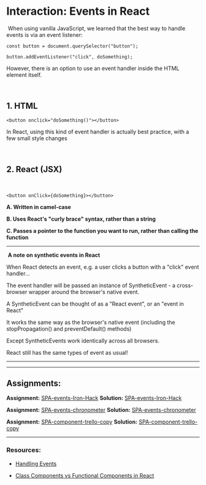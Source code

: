 # Interaction: Events in React

​
When using vanilla JavaScript, we learned that the best way to handle events is via an event listener:

```JS
const button = document.querySelector("button");

button.addEventListener("click", doSomething);
```

However, there is an option to use an event handler inside the HTML element itself.


​

## 1. HTML

```JS
<button onclick="doSomething()"></button>
```

In React, using this kind of event handler is actually best practice, with a few small style changes

​

## 2. React (JSX)

​

```JS
<button onClick={doSomething}></button>
```

**A. Written in camel-case**

**B. Uses React's "curly brace" syntax, rather than a string**

**C. Passes a pointer to the function you want to run, rather than calling the function**
​

---

​
**A note on synthetic events in React**
​

When React detects an event, e.g. a user clicks a button with a "click" event handler...

The event handler will be passed an instance of SyntheticEvent - a cross-browser wrapper around the browser's native event.

A SyntheticEvent can be thought of as a "React event", or an "event in React"

It works the same way as the browser's native event (including the stopPropagation() and preventDefault() methods)

Except SyntheticEvents work identically across all browsers.

React still has the same types of event as usual!
​
​

---



---

## Assignments:

**Assignment:** [SPA-events-Iron-Hack](https://classroom.github.com/a/MvzqIcPJ)
**Solution:** [SPA-events-Iron-Hack]()

**Assignment:** [SPA-events-chronometer](https://classroom.github.com/a/mBvMAHI-)
**Solution:** [SPA-events-chronometer]()

**Assignment:** [SPA-component-trello-copy](https://classroom.github.com/a/0HTeCdBv)
**Solution:** [SPA-component-trello-copy]()

---

### Resources:

- [Handling Events](https://reactjs.org/docs/handling-events.html)

- [Class Components vs Functional Components in React](https://www.youtube.com/watch?v=yc6elaGOoGQ)


